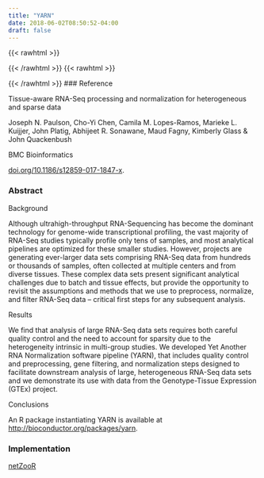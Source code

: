 ```yaml
---
title: "YARN"
date: 2018-06-02T08:50:52-04:00
draft: false
---
```


{{< rawhtml >}}
<script type='text/javascript' src='https://d1bxh8uas1mnw7.cloudfront.net/assets/embed.js'></script>
{{< /rawhtml >}}
{{< rawhtml >}}
<div data-badge-popover="right" data-badge-type="donut" data-doi="doi.org/10.1186/s12859-017-1847-x" data-hide-no-mentions="true" class="altmetric-embed"></div>
{{< /rawhtml >}}
### Reference

Tissue-aware RNA-Seq processing and normalization for heterogeneous and sparse data

Joseph N. Paulson, Cho-Yi Chen, Camila M. Lopes-Ramos, Marieke L. Kuijjer, John Platig, Abhijeet R. Sonawane, Maud Fagny, Kimberly Glass & John Quackenbush

BMC Bioinformatics

[doi.org/10.1186/s12859-017-1847-x](https://bmcbioinformatics.biomedcentral.com/articles/10.1186/s12859-017-1847-x).

### Abstract

Background

Although ultrahigh-throughput RNA-Sequencing has become the dominant technology for genome-wide transcriptional profiling, the vast majority of RNA-Seq studies typically profile only tens of samples, and most analytical pipelines are optimized for these smaller studies. However, projects are generating ever-larger data sets comprising RNA-Seq data from hundreds or thousands of samples, often collected at multiple centers and from diverse tissues. These complex data sets present significant analytical challenges due to batch and tissue effects, but provide the opportunity to revisit the assumptions and methods that we use to preprocess, normalize, and filter RNA-Seq data – critical first steps for any subsequent analysis.

Results

We find that analysis of large RNA-Seq data sets requires both careful quality control and the need to account for sparsity due to the heterogeneity intrinsic in multi-group studies. We developed Yet Another RNA Normalization software pipeline (YARN), that includes quality control and preprocessing, gene filtering, and normalization steps designed to facilitate downstream analysis of large, heterogeneous RNA-Seq data sets and we demonstrate its use with data from the Genotype-Tissue Expression (GTEx) project.

Conclusions

An R package instantiating YARN is available at http://bioconductor.org/packages/yarn.

### Implementation

[netZooR](https://github.com/netZoo/netZooR)
